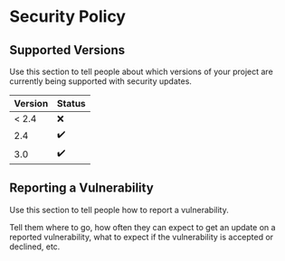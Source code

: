 # Security Policy

## Supported Versions

Use this section to tell people about which versions of your project are
currently being supported with security updates.

| Version | Status |
|---------|--------|
| < 2.4   | ❌      |
| 2.4     | ✔️     |
| 3.0     | ✔️     |

## Reporting a Vulnerability

Use this section to tell people how to report a vulnerability.

Tell them where to go, how often they can expect to get an update on a
reported vulnerability, what to expect if the vulnerability is accepted or
declined, etc.
